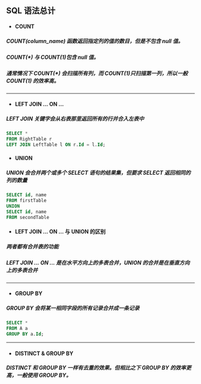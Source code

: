 ## SQL 语法总计
- #### COUNT
##### COUNT(column_name) 函数返回指定列的值的数目，但是不包含 null 值。
##### COUNT(*) 与 COUNT(1)包含 null 值。
##### 通常情况下 COUNT(*) 会扫描所有列，而 COUNT(1)只扫描第一列，所以一般 COUNT(1) 的效率高。



---
- #### LEFT JOIN ... ON ...
##### LEFT JOIN 关键字会从右表那里返回所有的行并合入左表中
```SQL
SELECT *
FROM RightTable r
LEFT JOIN LeftTable l ON r.Id = l.Id;
```



- #### UNION
##### UNION 会合并两个或多个 SELECT 语句的结果集，但要求 SELECT 返回相同的列的数量
```SQL
SELECT id, name
FROM firstTable
UNION
SELECT id, name
FROM secondTable
```


- #### LEFT JOIN ... ON ... 与 UNION 的区别
##### 两者都有合并表的功能
##### LEFT JOIN ... ON ... 是在水平方向上的多表合并，UNION 的合并是在垂直方向上的多表合并





---
- #### GROUP BY
##### GROUP BY 会将某一相同字段的所有记录合并成一条记录
```SQL
SELECT *
FROM A a
GROUP BY a.Id;
```



---
- #### DISTINCT & GROUP BY
##### DISTINCT 和 GROUP BY 一样有去重的效果。但相比之下 GROUP BY 的效率更高，一般使用 GROUP BY。
